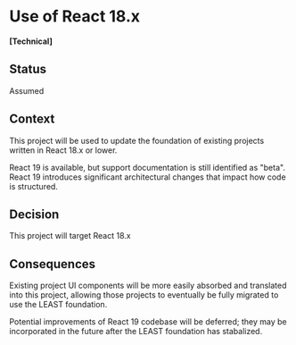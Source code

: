 # Use of React 18.x
__[Technical]__

## Status

Assumed

## Context

This project will be used to update the foundation of existing projects written in React 18.x or lower.

React 19 is available, but support documentation is still identified as "beta".  React 19 introduces significant architectural changes that impact how code is structured.

## Decision

This project will target React 18.x

## Consequences

Existing project UI components will be more easily absorbed and translated into this project, allowing those projects to eventually be fully migrated to use the LEAST foundation.

Potential improvements of React 19 codebase will be deferred; they may be incorporated in the future after the LEAST foundation has stabalized.
